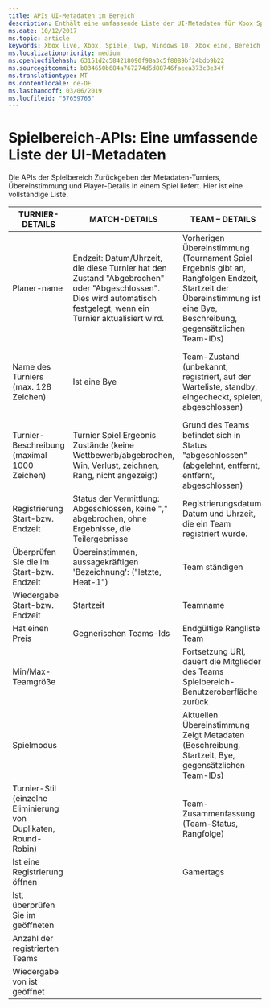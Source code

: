 ```yaml
---
title: APIs UI-Metadaten im Bereich
description: Enthält eine umfassende Liste der UI-Metadaten für Xbox Spielbereich-APIs.
ms.date: 10/12/2017
ms.topic: article
keywords: Xbox live, Xbox, Spiele, Uwp, Windows 10, Xbox eine, Bereich, -Turniers, ux
ms.localizationpriority: medium
ms.openlocfilehash: 63151d2c584218090f98a3c5f8089bf24bdb9b22
ms.sourcegitcommit: b034650b684a767274d5d88746faeea373c8e34f
ms.translationtype: MT
ms.contentlocale: de-DE
ms.lasthandoff: 03/06/2019
ms.locfileid: "57659765"
---
```

# <a name="arena-apis-a-comprehensive-list-of-ui-metadata"></a>Spielbereich-APIs: Eine umfassende Liste der UI-Metadaten

Die APIs der Spielbereich Zurückgeben der Metadaten-Turniers, Übereinstimmung und Player-Details in einem Spiel liefert. Hier ist eine vollständige Liste.

TURNIER-DETAILS  | MATCH-DETAILS | TEAM – DETAILS  | REGISTRIERUNGSDETAILS
--- | --- | --- | ---
Planer-name | Endzeit: Datum/Uhrzeit, die diese Turnier hat den Zustand "Abgebrochen" oder "Abgeschlossen". Dies wird automatisch festgelegt, wenn ein Turnier aktualisiert wird. | Vorherigen Übereinstimmung (Tournament Spiel Ergebnis gibt an, Rangfolgen Endzeit, Startzeit der Übereinstimmung ist eine Bye, Beschreibung, gegensätzlichen Team-IDs) | Der anbieterregistrierungsstatus des (unbekannt, Ausstehend "," zurückgezogen, abgelehnt, registriert, abgeschlossen)
Name des Turniers (max. 128 Zeichen) | Ist eine Bye   | Team-Zustand (unbekannt, registriert, auf der Warteliste, standby, eingecheckt, spielen, abgeschlossen) | Registrierung Grund (unbekannt oder geschlossenen, Member, die bereits registriert, vollständige-Turniers, Team entfernt, Turnier abgeschlossen)
Turnier-Beschreibung (maximal 1000 Zeichen) | Turnier Spiel Ergebnis Zustände (keine Wettbewerb/abgebrochen, Win, Verlust, zeichnen, Rang, nicht angezeigt) | Grund des Teams befindet sich in Status "abgeschlossen" (abgelehnt, entfernt, entfernt, abgeschlossen) | Minimale und maximale Anzahl von Teams registriert.
Registrierung Start-bzw. Endzeit | Status der Vermittlung: Abgeschlossen, keine "," abgebrochen, ohne Ergebnisse, die Teilergebnisse | Registrierungsdatum: Datum und Uhrzeit, die ein Team registriert wurde. |
Überprüfen Sie die im Start-bzw. Endzeit | Übereinstimmen, aussagekräftigen 'Bezeichnung': ("letzte, Heat-1") | Team ständigen | Ist eine Registrierung öffnen
Wiedergabe Start-bzw. Endzeit | Startzeit | Teamname | Ist, überprüfen Sie im geöffneten
Hat einen Preis | Gegnerischen Teams-Ids | Endgültige Rangliste Team | Registrierung Start-bzw. Endzeit
Min/Max-Teamgröße | | Fortsetzung URI, dauert die Mitglieder des Teams Spielbereich-Benutzeroberfläche zurück | Überprüfen Sie die im Start-bzw. Endzeit
Spielmodus | | Aktuellen Übereinstimmung Zeigt Metadaten (Beschreibung, Startzeit, Bye, gegensätzlichen Team-IDs) | Anzahl von Teams, die registriert
Turnier-Stil (einzelne Eliminierung von Duplikaten, Round-Robin) | | Team-Zusammenfassung (Team-Status, Rangfolge) |
Ist eine Registrierung öffnen | | Gamertags |
Ist, überprüfen Sie im geöffneten | | |
Anzahl der registrierten Teams | | |
Wiedergabe von ist geöffnet | | |

